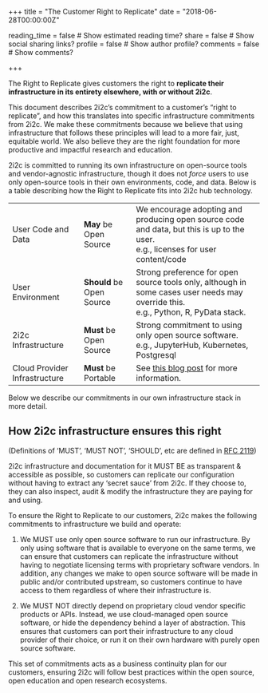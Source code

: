 +++
title = "The Customer Right to Replicate"
date = "2018-06-28T00:00:00Z"

reading_time = false  # Show estimated reading time?
share = false  # Show social sharing links?
profile = false  # Show author profile?
comments = false  # Show comments?

+++

The Right to Replicate gives customers the right to **replicate their infrastructure in its entirety elsewhere, with or without 2i2c**.

This document describes 2i2c’s commitment to a customer’s “right to replicate”, and how this translates into specific infrastructure commitments from 2i2c.  We make these commitments because we believe that using infrastructure that follows these principles will lead to a more fair, just, equitable world. We also believe they are the right foundation for more productive and impactful research and education.

2i2c is committed to running its own infrastructure on open-source tools and vendor-agnostic infrastructure, though it does not *force* users to use only open-source tools in their own environments, code, and data. Below is a table describing how the Right to Replicate fits into 2i2c hub technology. 

<div id="rtr-table">

|                               |                           |                                                                                                                                          |
|-------------------------------|---------------------------|------------------------------------------------------------------------------------------------------------------------------------------|
| User Code and Data            | **May** be Open Source    | We encourage adopting and producing open source code and data, but this is up to the user. <br /> e.g., licenses for user content/code   |
| User Environment              | **Should** be Open Source | Strong preference for open source tools only, although in some cases user needs may override this. <br /> e.g., Python, R, PyData stack. |
| 2i2c Infrastructure           | **Must** be Open Source   | Strong commitment to using only open source software. <br />  e.g., JupyterHub, Kubernetes, Postgresql                                   |
| Cloud Provider Infrastructure | **Must** be Portable      | See [this blog post](https://words.yuvi.in/post/oss-in-the-cloud/) for more information.                                                 |

</div>

Below we describe our commitments in our own infrastructure stack in more detail.

## How 2i2c infrastructure ensures this right

(Definitions of ‘MUST’, ‘MUST NOT’, ‘SHOULD’, etc are defined in [RFC 2119](https://tools.ietf.org/html/rfc2119))

2i2c infrastructure and documentation for it MUST BE as transparent & accessible as possible, so customers can replicate our configuration without having to extract any ‘secret sauce’ from 2i2c. If they choose to, they can also inspect, audit & modify the infrastructure they are paying for and using.

To ensure the Right to Replicate to our customers, 2i2c makes the following commitments to infrastructure we build and operate:

1. We MUST use only open source software to run our infrastructure. By only using software that is available to everyone on the same terms, we can ensure that customers can replicate the infrastructure without having to negotiate licensing terms with proprietary software vendors. In addition, any changes we make to open source software will be made in public and/or contributed upstream, so customers continue to have access to them regardless of where their infrastructure is. 

2. We MUST NOT directly depend on proprietary cloud vendor specific products or APIs. Instead, we use cloud-managed open source software, or hide the dependency behind a layer of abstraction. This ensures that customers can port their infrastructure to any cloud provider of their choice, or run it on their own hardware with purely open source software.

This set of commitments acts as a business continuity plan for our customers, ensuring 2i2c will follow best practices within the open source, open education and open research ecosystems.
